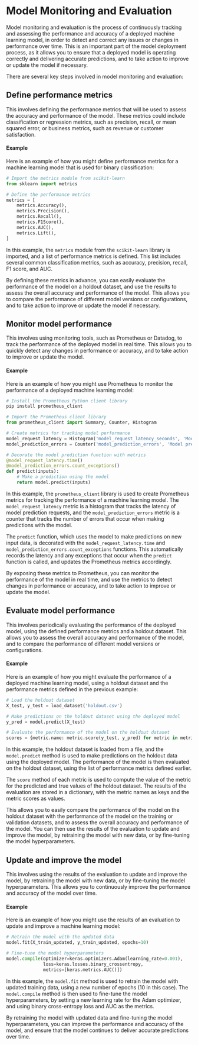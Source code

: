 # Model Monitoring and Evaluation

Model monitoring and evaluation is the process of continuously tracking and assessing the performance and accuracy of a deployed machine learning model, in order to detect and correct any issues or changes in performance over time. This is an important part of the model deployment process, as it allows you to ensure that a deployed model is operating correctly and delivering accurate predictions, and to take action to improve or update the model if necessary.

There are several key steps involved in model monitoring and evaluation:

## Define performance metrics

This involves defining the performance metrics that will be used to assess the accuracy and performance of the model. These metrics could include classification or regression metrics, such as precision, recall, or mean squared error, or business metrics, such as revenue or customer satisfaction.

#### Example

Here is an example of how you might define performance metrics for a machine learning model that is used for binary classification:

```python
# Import the metrics module from scikit-learn
from sklearn import metrics

# Define the performance metrics
metrics = [
    metrics.Accuracy(),
    metrics.Precision(),
    metrics.Recall(),
    metrics.F1Score(),
    metrics.AUC(),
    metrics.Lift(),
]
```

In this example, the `metrics` module from the `scikit-learn` library is imported, and a list of performance metrics is defined. This list includes several common classification metrics, such as accuracy, precision, recall, F1 score, and AUC.

By defining these metrics in advance, you can easily evaluate the performance of the model on a holdout dataset, and use the results to assess the overall accuracy and performance of the model. This allows you to compare the performance of different model versions or configurations, and to take action to improve or update the model if necessary.

## Monitor model performance

This involves using monitoring tools, such as Prometheus or Datadog, to track the performance of the deployed model in real time. This allows you to quickly detect any changes in performance or accuracy, and to take action to improve or update the model.

#### Example

Here is an example of how you might use Prometheus to monitor the performance of a deployed machine learning model:

```python
# Install the Prometheus Python client library
pip install prometheus_client

# Import the Prometheus client library
from prometheus_client import Summary, Counter, Histogram

# Create metrics for tracking model performance
model_request_latency = Histogram('model_request_latency_seconds', 'Model request latency')
model_prediction_errors = Counter('model_prediction_errors', 'Model prediction errors')

# Decorate the model prediction function with metrics
@model_request_latency.time()
@model_prediction_errors.count_exceptions()
def predict(inputs):
    # Make a prediction using the model
    return model.predict(inputs)
```

In this example, the `prometheus_client` library is used to create Prometheus metrics for tracking the performance of a machine learning model. The `model_request_latency` metric is a histogram that tracks the latency of model prediction requests, and the `model_prediction_errors` metric is a counter that tracks the number of errors that occur when making predictions with the model.

The `predict` function, which uses the model to make predictions on new input data, is decorated with the `model_request_latency.time` and `model_prediction_errors.count_exceptions` functions. This automatically records the latency and any exceptions that occur when the `predict` function is called, and updates the Prometheus metrics accordingly.

By exposing these metrics to Prometheus, you can monitor the performance of the model in real time, and use the metrics to detect changes in performance or accuracy, and to take action to improve or update the model.

## Evaluate model performance

This involves periodically evaluating the performance of the deployed model, using the defined performance metrics and a holdout dataset. This allows you to assess the overall accuracy and performance of the model, and to compare the performance of different model versions or configurations.

#### Example

Here is an example of how you might evaluate the performance of a deployed machine learning model, using a holdout dataset and the performance metrics defined in the previous example:

```python
# Load the holdout dataset
X_test, y_test = load_dataset('holdout.csv')

# Make predictions on the holdout dataset using the deployed model
y_pred = model.predict(X_test)

# Evaluate the performance of the model on the holdout dataset
scores = {metric.name: metric.score(y_test, y_pred) for metric in metrics}
```

In this example, the holdout dataset is loaded from a file, and the `model.predict` method is used to make predictions on the holdout data using the deployed model. The performance of the model is then evaluated on the holdout dataset, using the list of performance metrics defined earlier.

The `score` method of each metric is used to compute the value of the metric for the predicted and true values of the holdout dataset. The results of the evaluation are stored in a dictionary, with the metric names as keys and the metric scores as values.

This allows you to easily compare the performance of the model on the holdout dataset with the performance of the model on the training or validation datasets, and to assess the overall accuracy and performance of the model. You can then use the results of the evaluation to update and improve the model, by retraining the model with new data, or by fine-tuning the model hyperparameters.

## Update and improve the model

This involves using the results of the evaluation to update and improve the model, by retraining the model with new data, or by fine-tuning the model hyperparameters. This allows you to continuously improve the performance and accuracy of the model over time.

#### Example

Here is an example of how you might use the results of an evaluation to update and improve a machine learning model:

```python
# Retrain the model with the updated data
model.fit(X_train_updated, y_train_updated, epochs=10)

# Fine-tune the model hyperparameters
model.compile(optimizer=keras.optimizers.Adam(learning_rate=0.001),
              loss=keras.losses.binary_crossentropy,
              metrics=[keras.metrics.AUC()])
```

In this example, the `model.fit` method is used to retrain the model with updated training data, using a new number of epochs (10 in this case). The `model.compile` method is then used to fine-tune the model hyperparameters, by setting a new learning rate for the Adam optimizer, and using binary cross-entropy loss and AUC as the metrics.

By retraining the model with updated data and fine-tuning the model hyperparameters, you can improve the performance and accuracy of the model, and ensure that the model continues to deliver accurate predictions over time.
